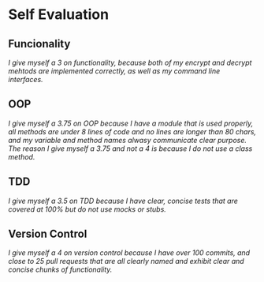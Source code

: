 # Self Evaluation
## Funcionality
  *I give myself a 3 on functionality, because both of my encrypt and decrypt mehtods are implemented correctly, as well as my command line interfaces.*

## OOP
  *I give myself a 3.75 on OOP because I have a module that is used properly, all methods are under 8 lines of code and no lines are longer than 80 chars, and my variable and method names alwasy communicate clear purpose. The reason I give myself a 3.75 and not a 4 is because I do not use a class method.*

## TDD
  *I give myself a 3.5 on TDD because I have clear, concise tests that are covered at 100% but do not use mocks or stubs.*

## Version Control
  *I give myself a 4 on version control because I have over 100 commits, and close to 25 pull requests that are all clearly named and exhibit clear and concise chunks of functionality.*
